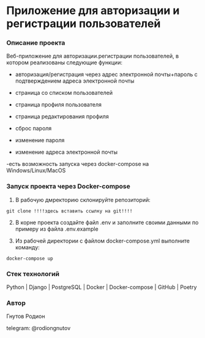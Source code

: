 # Приложение для авторизации и регистрации пользователей

### Описание проекта

Веб-приложение для авторизации.регистрации пользователей,
в котором реализованы следующие функции:

- авторизация/регистрация через адрес электронной почты+пароль с подтверждением адреса электронной почты

- страница со списком пользователей

- страница профиля пользователя

- страница редактирования профиля

- сброс пароля

- изменение пароля

- изменение адреса электронной почты

-есть возможность запуска через docker-compose на Windows/Linux/MacOS

### Запуск проекта через Docker-compose

1. В рабочую дмректорию склонируйте репозиторий:

`git clone !!!!здесь вставить ссылку на git!!!!`

2. В корне проекта создайте файл .env и заполните своими данными по примеру из файла .env.example

2. Из рабочей директории с файлом docker-compose.yml выполните команду:

`docker-compose up`

### Стек технологий

Python | Django | PostgreSQL | Docker | Docker-compose | GitHub | Poetry

### Автор 

Гнутов Родион

telegram: @rodiongnutov
